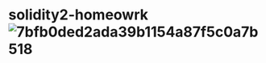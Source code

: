 # solidity2-homeowrk![7bfb0ded2ada39b1154a87f5c0a7b518](https://user-images.githubusercontent.com/92758869/162631537-bbcdcec2-8f0b-4f6d-bfee-05629fe1d00f.png)
